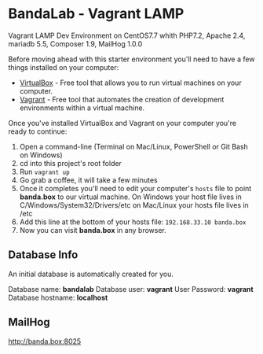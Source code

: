 # BandaLab - Vagrant LAMP
Vagrant LAMP Dev Environment on CentOS7.7 whith PHP7.2, Apache 2.4, mariadb 5.5, Composer 1.9, MailHog 1.0.0 

Before moving ahead with this starter environment you'll need to have a few things installed on your computer:
* [VirtualBox](https://www.virtualbox.org/) - Free tool that allows you to run virtual machines on your computer.
* [Vagrant](https://www.vagrantup.com/) - Free tool that automates the creation of development environments within a virtual machine.

Once you've installed VirtualBox and Vagrant on your computer you're ready to continue:
1. Open a command-line (Terminal on Mac/Linux, PowerShell or Git Bash on Windows)
2. cd into this project's root folder
3. Run `vagrant up`
4. Go grab a coffee, it will take a few minutes
5. Once it completes you'll need to edit your computer's `hosts` file to point **banda.box** to our virtual machine. On Windows your host file lives in C/Windows/System32/Drivers/etc on Mac/Linux your hosts file lives in /etc
6. Add this line at the bottom of your hosts file: `192.168.33.10 banda.box`
7. Now you can visit **banda.box** in any browser.

## Database Info
An initial database is automatically created for you.

Database name: **bandalab**
Database user: **vagrant**
User Password: **vagrant**
Database hostname: **localhost**

## MailHog 
http://banda.box:8025
